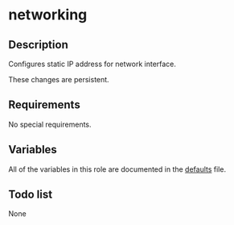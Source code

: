 # networking

## Description

Configures static IP address for network interface.

These changes are persistent.

## Requirements

No special requirements.

## Variables

All of the variables in this role are documented in the [defaults](defaults/main.yml) file.

## Todo list

None

